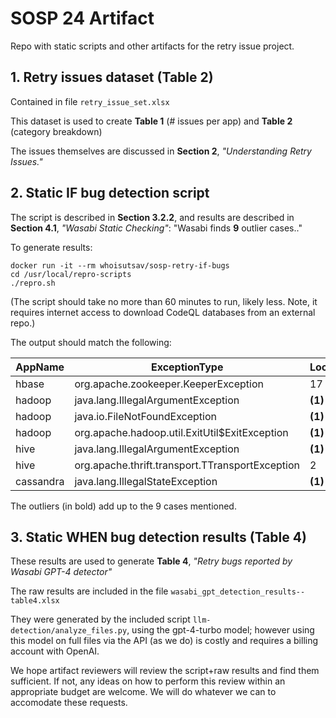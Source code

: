 # SOSP 24 Artifact

Repo with static scripts and other artifacts for the retry issue project.

## 1. Retry issues dataset (Table 2)

Contained in file `retry_issue_set.xlsx`

This dataset is used to create **Table 1** (# issues per app) and **Table 2** (category breakdown)

The issues themselves are discussed in **Section 2**, *"Understanding Retry Issues."*

## 2. Static IF bug detection script

The script is described in **Section 3.2.2**, and results are described in **Section 4.1**, *"Wasabi Static Checking"*: "Wasabi finds **9** outlier cases.."

To generate results:

```
docker run -it --rm whoisutsav/sosp-retry-if-bugs
cd /usr/local/repro-scripts
./repro.sh
```
(The script should take no more than 60 minutes to run, likely less. Note, it requires internet access to download CodeQL databases from an external repo.)

The output should match the following:

| AppName | ExceptionType | LocationsRetried | LocationsNotRetried | Coherence |
| --- | --- | --- | --- | --- |
|hbase | org.apache.zookeeper.KeeperException | 17 | **(3)** | .85 |
| hadoop | java.lang.IllegalArgumentException | **(1)** | 5 | .83 |
| hadoop | java.io.FileNotFoundException| **(1)**| 3| .75 |
|hadoop|org.apache.hadoop.util.ExitUtil$ExitException|**(1)**|2|.67|
|hive|java.lang.IllegalArgumentException|**(1)**|2|.67|
|hive|org.apache.thrift.transport.TTransportException|2|**(1)**|.67|
|cassandra|java.lang.IllegalStateException|**(1)**|2|.67|

The outliers (in bold) add up to the 9 cases mentioned.

## 3. Static WHEN bug detection results (Table 4)

These results are used to generate **Table 4**, *"Retry bugs reported by Wasabi GPT-4 detector"*

The raw results are included in the file `wasabi_gpt_detection_results--table4.xlsx`

They were generated by the included script `llm-detection/analyze_files.py`, using the gpt-4-turbo model; however using this model on full files via the API (as we do) is costly and requires a billing account with OpenAI.

We hope artifact reviewers will review the script+raw results and find them sufficient. If not, any ideas on how to perform this review within an appropriate budget are welcome. We will do whatever we can to accomodate these requests.

